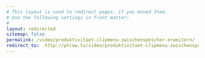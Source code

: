 ```yaml
---
# This layout is used to redirect pages, if you moved them.
# Use the following settings in front matter:
# 
layout: redirected
sitemap: false
permalink: /video/produktivitaet-clipmenu-zwischenspeicher-erweitern/
redirect_to:  http://phlow.tv/video/produktivitaet-clipmenu-zwischenspeicher-erweitern/
---
```


